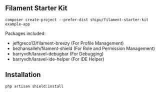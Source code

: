 ## Filament Starter Kit

```shell
composer create-project --prefer-dist shipu/filament-starter-kit example-app
```

Packages included:
- jeffgreco13/filament-breezy (For Profile Management)
- bezhansalleh/filament-shield (For Role and Permission Management)
- barryvdh/laravel-debugbar (For Debugging)
- barryvdh/laravel-ide-helper (For IDE Helper)

## Installation
```shell
php artisan shield:install
```